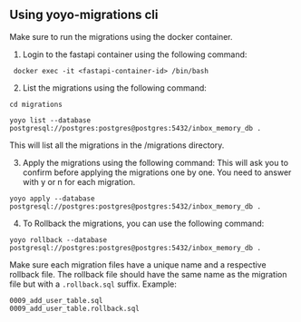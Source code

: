 
## Using yoyo-migrations cli

Make sure to run the migrations using the docker container.

1. Login to the fastapi container using the following command:

```
 docker exec -it <fastapi-container-id> /bin/bash
```

2. List the migrations using the following command:
```
cd migrations

yoyo list --database postgresql://postgres:postgres@postgres:5432/inbox_memory_db .
```
This will list all the migrations in the /migrations directory.

3. Apply the migrations using the following command: This will ask you to confirm before applying the migrations one by one. You need to answer with y or n for each migration.

```
yoyo apply --database postgresql://postgres:postgres@postgres:5432/inbox_memory_db .
```

4. To Rollback the migrations, you can use the following command:

```
yoyo rollback --database postgresql://postgres:postgres@postgres:5432/inbox_memory_db .
```

Make sure each migration files have a unique name and a respective rollback file.
The rollback file should have the same name as the migration file but with a `.rollback.sql` suffix.
Example:

```
0009_add_user_table.sql
0009_add_user_table.rollback.sql
```
